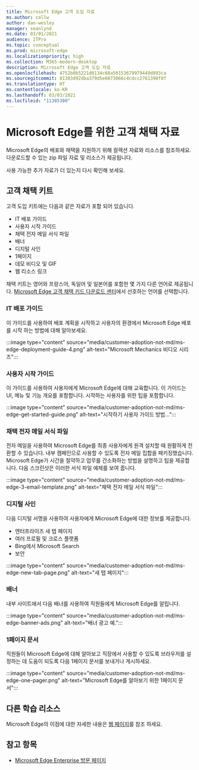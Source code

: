 ```yaml
---
title: Microsoft Edge 고객 도입 자료
ms.author: collw
author: dan-wesley
manager: seanlynd
ms.date: 03/01/2021
audience: ITPro
ms.topic: conceptual
ms.prod: microsoft-edge
ms.localizationpriority: high
ms.collection: M365-modern-desktop
description: Microsoft Edge 고객 도입 자료
ms.openlocfilehash: 4752b0b5221d0134c68a50153679979449d893ca
ms.sourcegitcommit: 81383d92dba379d5e6073066c4cdcc2761390f8f
ms.translationtype: HT
ms.contentlocale: ko-KR
ms.lasthandoff: 03/03/2021
ms.locfileid: "11385380"
---
```

# <a name="customer-adoption-materials-for-microsoft-edge"></a>Microsoft Edge를 위한 고객 채택 자료

Microsoft Edge의 배포와 채택을 지원하기 위해 컬렉션 자료와 리소스를 참조하세요. 다운로드할 수 있는 zip 파일 자료 및 리소스가 제공됩니다.

사용 가능한 추가 자료가 더 있는지 다시 확인해 보세요.

## <a name="customer-adoption-kit"></a>고객 채택 키트

고객 도입 키트에는 다음과 같은 자료가 포함 되어 있습니다.

- IT 배포 가이드
- 사용자 시작 가이드
- 채택 전자 메일 서식 파일
- 배너
- 디지털 사인
- 1페이지
- 데모 비디오 및 GIF
- 웹 리소스 링크

채택 키트는 영어와 프랑스어, 독일어 및 일본어를 포함한 몇 가지 다른 언어로 제공됩니다. [Microsoft Edge 고객 채택 키드 다운로드 센터](https://www.microsoft.com/download/details.aspx?id=102119)에서 선호하는 언어를 선택합니다.

### <a name="it-deployment-guide"></a>IT 배포 가이드

이 가이드를 사용하여 배포 계획을 시작하고 사용자의 환경에서 Microsoft Edge 배포를 시작 하는 방법에 대해 알아보세요.

:::image type="content" source="media/customer-adoption-not-md/ms-edge-deployment-guide-4.png" alt-text="Microsoft Mechanics 비디오 시리즈":::

### <a name="how-to-get-started-user-guide"></a>사용자 시작 가이드

이 가이드를 사용하여 사용자에게 Microsoft Edge에 대해 교육합니다. 이 가이드는 UI, 메뉴 및 기능 개요를 포함합니다. 시작하는 사용자를 위한 팁을 포함합니다.

:::image type="content" source="media/customer-adoption-not-md/ms-edge-get-started-guide.png" alt-text="시작하기 사용자 가이드 방법...":::

### <a name="adoption-email-templates"></a>채택 전자 메일 서식 파일

전자 메일을 사용하여 Microsoft Edge를 최종 사용자에게 원격 설치할 때 원활하게 전환할 수 있습니다. 내부 캠페인으로 사용할 수 있도록 전자 메일 집합을 패키징했습니다. Microsoft Edge가 시간을 절약하고 업무를 간소화하는 방법을 설명하고 팁을 제공합니다. 다음 스크린샷은 이러한 서식 파일 예제를 보여 줍니다.

:::image type="content" source="media/customer-adoption-not-md/ms-edge-3-email-template.png" alt-text="채택 전자 메일 서식 파일":::

### <a name="digital-signage"></a>디지털 사인

다음 디지털 서명을 사용하여 사용자에게 Microsoft Edge에 대한 정보를 제공합니다.

- 엔터프라이즈 새 탭 페이지
- 여러 프로필 및 크로스 플랫폼
- Bing에서 Microsoft Search
- 보안

:::image type="content" source="media/customer-adoption-not-md/ms-edge-new-tab-page.png" alt-text="새 탭 페이지":::

### <a name="banners"></a>배너

내부 사이트에서 다음 배너를 사용하여 직원들에게 Microsoft Edge를 알립니다.

:::image type="content" source="media/customer-adoption-not-md/ms-edge-banner-ads.png" alt-text="배너 광고 예.":::

### <a name="one-pagers"></a>1페이지 문서

직원들이 Microsoft Edge에 대해 알아보고 직장에서 사용할 수 있도록 브라우저를 설정하는 데 도움이 되도록 다음 1페이지 문서를 보내거나 게시하세요.

:::image type="content" source="media/customer-adoption-not-md/ms-edge-one-pager.png" alt-text="Microsoft Edge를 알아보기 위한 1페이지 문서":::

## <a name="other-learning-resources"></a>다른 학습 리소스

Microsoft Edge의 이점에 대한 자세한 내용은 [웹 페이지](https://www.microsoft.com/edge/business)를 참조 하세요.

## <a name="see-also"></a>참고 항목

- [Microsoft Edge Enterprise 방문 페이지](https://aka.ms/EdgeEnterprise)
